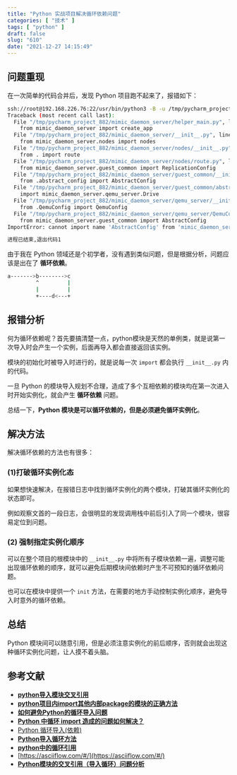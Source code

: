 ```yaml
---
title: "Python 实战项目解决循环依赖问题"
categories: [ "技术" ]
tags: [ "python" ]
draft: false
slug: "610"
date: "2021-12-27 14:15:49"
---
```


## 问题重现

在一次简单的代码合并后，发现 Python 项目跑不起来了，报错如下：

```bash
ssh://root@192.168.226.76:22/usr/bin/python3 -B -u /tmp/pycharm_project_882/mimic_daemon_server/helper_main.py
Traceback (most recent call last):
  File "/tmp/pycharm_project_882/mimic_daemon_server/helper_main.py", line 1, in <module>
    from mimic_daemon_server import create_app
  File "/tmp/pycharm_project_882/mimic_daemon_server/__init__.py", line 14, in <module>
    from mimic_daemon_server.nodes import nodes
  File "/tmp/pycharm_project_882/mimic_daemon_server/nodes/__init__.py", line 2, in <module>
    from . import route
  File "/tmp/pycharm_project_882/mimic_daemon_server/nodes/route.py", line 5, in <module>
    from mimic_daemon_server.guest_common import ReplicationConfig
  File "/tmp/pycharm_project_882/mimic_daemon_server/guest_common/__init__.py", line 3, in <module>
    from .abstract_config import AbstractConfig
  File "/tmp/pycharm_project_882/mimic_daemon_server/guest_common/abstract_config.py", line 16, in <module>
    import mimic_daemon_server.qemu_server.Drive
  File "/tmp/pycharm_project_882/mimic_daemon_server/qemu_server/__init__.py", line 25, in <module>
    from .QemuConfig import QemuConfig
  File "/tmp/pycharm_project_882/mimic_daemon_server/qemu_server/QemuConfig.py", line 12, in <module>
    from mimic_daemon_server.guest_common import AbstractConfig
ImportError: cannot import name 'AbstractConfig' from 'mimic_daemon_server.guest_common' (/tmp/pycharm_project_882/mimic_daemon_server/guest_common/__init__.py)

进程已结束,退出代码1
```

由于我在 Python 领域还是个初学者，没有遇到类似问题，但是根据分析，问题应该是出在了 **循环依赖**。

```bash
a------->b-------->c
         ^         |
         |         |
         +----d<---+
```

## 报错分析

何为循环依赖呢？首先要搞清楚一点，python模块是天然的单例类，就是说第一次导入时会产生一个实例，后面再导入都会直接返回该实例。

模块的初始化时被导入时进行的，就是说每一次 `import` 都会执行 `__init__.py` 内的代码。

一旦 Python 的模块导入规划不合理，造成了多个互相依赖的模块均在第一次进入时开始实例化，就会产生 **循环依赖** 问题。

总结一下，**Python 模块是可以循环依赖的，但是必须避免循环实例化**。

## 解决方法

解决循环依赖的方法也有很多：

### (1)打破循环实例化态

如果想快速解决，在报错日志中找到循环实例化的两个模块，打破其循环实例化的状态即可。

例如观察文首的一段日志，会很明显的发现调用栈中前后引入了同一个模块，很容易定位到问题。

### (2) 强制指定实例化顺序

可以在整个项目的根模块中的 `__init__.py` 中将所有子模块依赖一遍，调整可能出现循环依赖的顺序，就可以避免后期模块间依赖时产生不可预知的循环依赖问题。

也可以在模块中提供一个 `init` 方法，在需要的地方手动控制实例化顺序，避免导入时意外的循环依赖。

## 总结

Python 模块间可以随意引用，但是必须注意实例化的前后顺序，否则就会出现这种循环实例化问题，让人摸不着头脑。

## 参考文献

- **[python导入模块交叉引用](https://blog.csdn.net/qq_34146899/article/details/52530844)**
- **[python项目内import其他内部package的模块的正确方法](https://blog.csdn.net/u011089523/article/details/52931844)**
- **[如何避免Python的循环导入问题](https://blog.igevin.info/posts/how-to-avoid-python-circle-import-error/)**
- **[Python 中循环 import 造成的问题如何解决？](https://www.zhihu.com/question/19887316)**
- [Python 循环导入(依赖)](http://xuzhaoyang.fun/2019/05/25/Python-%E5%BE%AA%E7%8E%AF%E5%AF%BC%E5%85%A5/)
- **[Python导入循环方法](https://blog.51cto.com/dangzhiqiang/1536298)**
- **[python中的循环引用](https://hustyichi.github.io/2018/10/30/circular-import/)**
- [https://asciiflow.com/#/](https://asciiflow.com/#/)
- **[Python模块的交叉引用（导入循环）问题分析](https://cloud.tencent.com/developer/article/1580883)**